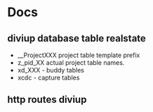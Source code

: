 # Docs

## diviup database table realstate
- __ProjectXXX project table template prefix
- z_pid_XX actual project table names.
- xd_XXX - buddy tables
- xcdc - capture tables

## http routes diviup

